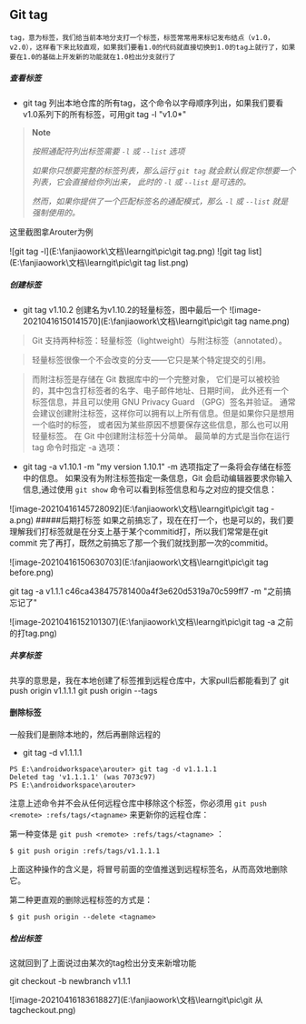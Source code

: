 ## Git tag

`tag，意为标签，我们给当前本地分支打一个标签，标签常常用来标记发布结点（v1.0，v2.0），这样看下来比较直观，如果我们要看1.0的代码就直接切换到1.0的tag上就行了，如果要在1.0的基础上开发新的功能就在1.0检出分支就行了`

##### 	查看标签

- git tag 列出本地仓库的所有tag，这个命令以字母顺序列出，如果我们要看v1.0系列下的所有标签，可用git  tag -l "v1.0*"

> **Note**  
>
> *按照通配符列出标签需要 `-l` 或 `--list` 选项*
>
> *如果你只想要完整的标签列表，那么运行 `git tag` 就会默认假定你想要一个列表，它会直接给你列出来， 此时的 `-l` 或 `--list` 是可选的。*
>
> *然而，如果你提供了一个匹配标签名的通配模式，那么 `-l` 或 `--list` 就是强制使用的。*

这里截图拿Arouter为例

![git tag -l](E:\fanjiaowork\文档\learngit\pic\git tag.png)
![git tag list](E:\fanjiaowork\文档\learngit\pic\git tag list.png)
##### 创建标签
- git tag v1.10.2 创建名为v1.10.2的轻量标签，图中最后一个
![image-20210416150141570](E:\fanjiaowork\文档\learngit\pic\git tag name.png)
  
>Git 支持两种标签：轻量标签（lightweight）与附注标签（annotated）。

>轻量标签很像一个不会改变的分支——它只是某个特定提交的引用。

>而附注标签是存储在 Git 数据库中的一个完整对象， 它们是可以被校验的，其中包含打标签者的名字、电子邮件地址、日期时间， 此外还有一个标签信息，并且可以使用 GNU Privacy Guard （GPG）签名并验证。 通常会建议创建附注标签，这样你可以拥有以上所有信息。但是如果你只是想用一个临时的标签， 或者因为某些原因不想要保存这些信息，那么也可以用轻量标签。
在 Git 中创建附注标签十分简单。 最简单的方式是当你在运行 tag 命令时指定 -a 选项：

-  git tag -a v1.10.1 -m "my version 1.10.1"
   -m 选项指定了一条将会存储在标签中的信息。 如果没有为附注标签指定一条信息，Git 会启动编辑器要求你输入信息,通过使用 `git show` 命令可以看到标签信息和与之对应的提交信息：

![image-20210416145728092](E:\fanjiaowork\文档\learngit\pic\git tag -a.png)
#####后期打标签
如果之前搞忘了，现在在打一个，也是可以的，我们要理解我们打标签就是在分支上基于某个commitid打，所以我们常常是在git commit 完了再打，既然之前搞忘了那一个我们就找到那一次的commitid。

![image-20210416150630703](E:\fanjiaowork\文档\learngit\pic\git tag before.png)

git tag -a v1.1.1 c46ca438475781400a4f3e620d5319a70c599ff7  -m "之前搞忘记了" 

![image-20210416152101307](E:\fanjiaowork\文档\learngit\pic\git tag -a 之前的打tag.png)

##### 共享标签
 共享的意思是，我在本地创建了标签推到远程仓库中，大家pull后都能看到了
 git push origin v1.1.1.1
 git push origin --tags
#### 删除标签
一般我们是删除本地的，然后再删除远程的

- git tag -d v1.1.1.1

```git
PS E:\androidworkspace\arouter> git tag -d v1.1.1.1
Deleted tag 'v1.1.1.1' (was 7073c97)
PS E:\androidworkspace\arouter>
```

注意上述命令并不会从任何远程仓库中移除这个标签，你必须用 `git push <remote> :refs/tags/<tagname>` 来更新你的远程仓库：

第一种变体是 `git push <remote> :refs/tags/<tagname>` ：

```console
$ git push origin :refs/tags/v1.1.1.1
```

上面这种操作的含义是，将冒号前面的空值推送到远程标签名，从而高效地删除它。

第二种更直观的删除远程标签的方式是：

```console
$ git push origin --delete <tagname>
```

#####  检出标签

这就回到了上面说过由某次的tag检出分支来新增功能

git  checkout -b newbranch v1.1.1

![image-20210416183618827](E:\fanjiaowork\文档\learngit\pic\git 从tagcheckout.png)


